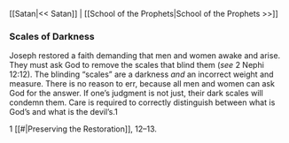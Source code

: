 [[Satan|<< Satan]]  |  [[School of the Prophets|School of the Prophets >>]]

### Scales of Darkness
Joseph restored a faith demanding that men and women awake and arise. They must ask God to remove the scales that blind them (*see* 2 Nephi 12:12). The blinding “scales” are a darkness *and* an incorrect weight and measure. There is no reason to err, because all men and women can ask God for the answer. If one’s judgment is not just, their dark scales will condemn them. Care is required to correctly distinguish between what is God’s and what is the devil’s.1



1
[[#|Preserving the Restoration]], 12–13.